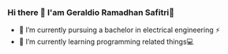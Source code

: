 ### Hi there 👋 I'am Geraldio Ramadhan Safitri👋 

- 🔭 I’m currently pursuing a bachelor in electrical engineering ⚡
- 🌱 I’m currently learning programming related things:computer:
